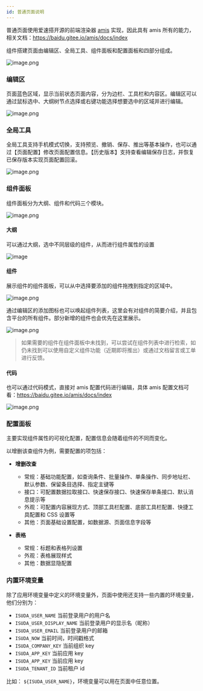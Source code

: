 ```yaml
---
id: 普通页面说明
---
```


普通页面使用爱速搭开源的前端渲染器 [amis](https://github.com/baidu/amis) 实现，因此具有 amis 所有的能力，相关文档：<https://baidu.gitee.io/amis/docs/index>

组件搭建页面由编辑区、全局工具、组件面板和配置面板和四部分组成。

![image.png](/img/页面设计/普通页面设计/普通页面说明/image_a5db94e.png)

### 编辑区

页面蓝色区域，显示当前状态页面内容，分为边栏、工具栏和内容区。编辑区可以通过鼠标选中、大纲树节点选择或右键功能选择想要选中的区域并进行编辑。

![image.png](/img/页面设计/普通页面设计/普通页面说明/image_0ba8f60.png)

### 全局工具

全局工具支持手机模式切换，支持预览、撤销、保存、推出等基本操作，也可以通过【页面配置】修改页面配置信息。【历史版本】支持查看编辑保存日志，并恢复已保存版本实现页面配置回滚。

![image.png](/img/页面设计/普通页面设计/普通页面说明/image_9603a33.png)

### 组件面板

组件面板分为大纲、组件和代码三个模块。

![image.png](/img/页面设计/普通页面设计/普通页面说明/image_8410748.png)

#### 大纲

可以通过大纲，选中不同层级的组件，从而进行组件属性的设置

![image](/img/页面设计/普通页面设计/普通页面说明/f36b6196146e35af099bdcf095cd2edf.png)

#### 组件

展示组件的组件面板，可以从中选择要添加的组件拖拽到指定的区域中。

![image.png](/img/页面设计/普通页面设计/普通页面说明/image_1557190.png)

通过编辑区的添加图标也可以唤起组件列表，这里会有对组件的简要介绍，并且包含平台的所有组件。部分新增的组件也会优先在这里展示。

![image.png](/img/页面设计/普通页面设计/普通页面说明/image_89cac54.png)

> 如果需要的组件在组件面板中未找到，可以尝试在组件列表中进行检索，如仍未找到可以使用自定义组件功能（近期即将推出）或通过文档留言或工单进行反馈。

#### 代码

也可以通过代码模式，直接对 amis 配置代码进行编辑，具体 amis 配置文档可看：<https://baidu.gitee.io/amis/docs/index>

![image.png](/img/页面设计/普通页面设计/普通页面说明/image_7424781.png)

### 配置面板

主要实现组件属性的可视化配置，配置信息会随着组件的不同而变化。

以增删该查组件为例，需要配置的项包括：

- **增删改查**

  - 常规：基础功能配置，如查询条件、批量操作、单条操作、同步地址栏、默认参数、保留条目选择、指定主键等
  - 接口：可配置数据拉取接口、快速保存接口、快速保存单条接口、默认消息提示等
  - 外观：可配置内容展现方式、顶部工具栏配置、底部工具栏配置、快捷工具配置和 CSS 设置等
  - 其他：页面基础设置配置，如数据源、页面信息字段等

- **表格**

  - 常规：标题和表格列设置
  - 外观：表格展现样式
  - 其他：数据显隐配置

### 内置环境变量

除了应用环境变量中定义的环境变量外，页面中使用还支持一些内置的环境变量，他们分别为：

- `ISUDA_USER_NAME` 当前登录用户的用户名
- `ISUDA_USER_DISPLAY_NAME` 当前登录用户的显示名（昵称）
- `ISUDA_USER_EMAIL` 当前登录用户的邮箱
- `ISUDA_NOW` 当前时间，时间戳格式
- `ISUDA_COMPANY_KEY` 当前组织 key
- `ISUDA_APP_KEY` 当前应用 key
- `ISUDA_APP_KEY` 当前应用 key
- `ISUDA_TENANT_ID` 当前租户 id

比如： `${ISUDA_USER_NAME}`，环境变量可以用在页面中任意位置。
